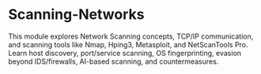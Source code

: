 # Scanning-Networks
This module explores Network Scanning concepts, TCP/IP communication, and scanning tools like Nmap, Hping3, Metasploit, and NetScanTools Pro. Learn host discovery, port/service scanning, OS fingerprinting, evasion beyond IDS/firewalls, AI-based scanning, and countermeasures.
